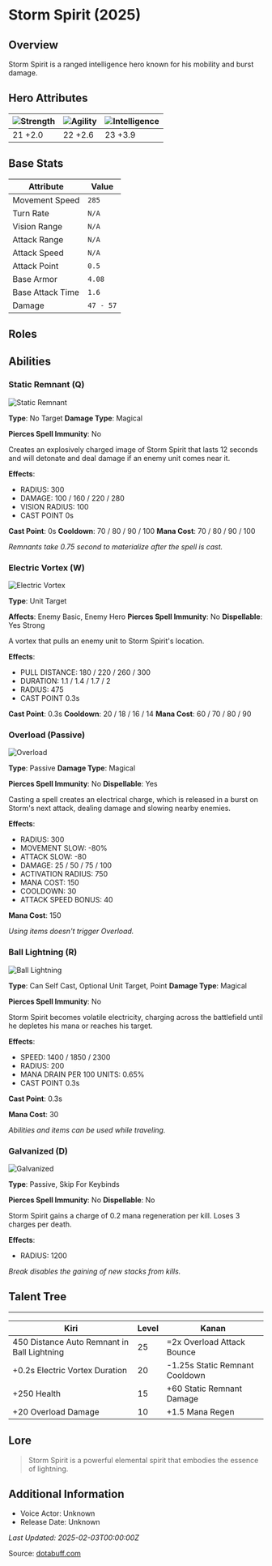 # Storm Spirit (2025)

## Overview
Storm Spirit is a ranged intelligence hero known for his mobility and burst damage.

## Hero Attributes
| ![Strength](https://www.dotabuff.com/assets/hero_str-c4c83daf6344eee5758e6634a6535394cdcf03a9a8292076260cbe42b76d1b4c.png) | ![Agility](https://www.dotabuff.com/assets/hero_agi-f7c48b4a53d1a3f879d97d7afce7326b01d4a1a053fec8ea922ac6bbbe7947d7.png) | ![Intelligence](https://www.dotabuff.com/assets/hero_int-b590a71ef3df24fd995abacac069e7dbf3ee126cc67d6969bb3bea8034124232.png) |
|------------------------|------------------------|----------------------------|
| 21 +2.0             | 22 +2.6              | 23 +3.9            |

## Base Stats
| Attribute | Value |
|-----------|-------|
| Movement Speed | `285` |
| Turn Rate | `N/A` |
| Vision Range | `N/A` |
| Attack Range | `N/A` |
| Attack Speed | `N/A` |
| Attack Point | `0.5` |
| Base Armor | `4.08` |
| Base Attack Time | `1.6` |
| Damage | `47 - 57` |

## Roles


## Abilities
### Static Remnant (Q)
![Static Remnant](https://www.dotabuff.com/assets/skills/storm-spirit-static-remnant-5098-d5fcbb42e029f2d82175550b66ef2e9371c6d4b518f528340d9498633a9b3796.jpg)

**Type**: No Target
**Damage Type**: Magical

**Pierces Spell Immunity**: No


Creates an explosively charged image of Storm Spirit that lasts 12 seconds and will detonate and deal damage if an enemy unit comes near it.

**Effects**:
- RADIUS: 300
- DAMAGE: 100 / 160 / 220 / 280
- VISION RADIUS: 100
- CAST POINT 0s

**Cast Point**: 0s
**Cooldown**: 70 / 80 / 90 / 100
**Mana Cost**: 70 / 80 / 90 / 100

*Remnants take 0.75 second to materialize after the spell is cast.*

### Electric Vortex (W)
![Electric Vortex](https://www.dotabuff.com/assets/skills/storm-spirit-electric-vortex-5099-2d95d1a1952945c613cdf8b60d509ab56cc6d0fcef50487436204a540ad9d023.jpg)

**Type**: Unit Target

**Affects**: Enemy Basic, Enemy Hero
**Pierces Spell Immunity**: No
**Dispellable**: Yes Strong

A vortex that pulls an enemy unit to Storm Spirit's location.

**Effects**:
- PULL DISTANCE: 180 / 220 / 260 / 300
- DURATION: 1.1 / 1.4 / 1.7 / 2
- RADIUS: 475
- CAST POINT 0.3s

**Cast Point**: 0.3s
**Cooldown**: 20 / 18 / 16 / 14
**Mana Cost**: 60 / 70 / 80 / 90



### Overload (Passive)
![Overload](https://www.dotabuff.com/assets/skills/storm-spirit-overload-5100-5221f85ac0dd3b774f2b2ff14a9be6394b8b69142a12faf8a365dc5e97fc68ef.jpg)

**Type**: Passive
**Damage Type**: Magical

**Pierces Spell Immunity**: No
**Dispellable**: Yes

Casting a spell creates an electrical charge, which is released in a burst on Storm's next attack, dealing damage and slowing nearby enemies.

**Effects**:
- RADIUS: 300
- MOVEMENT SLOW: -80%
- ATTACK SLOW: -80
- DAMAGE: 25 / 50 / 75 / 100
- ACTIVATION RADIUS: 750
- MANA COST: 150
- COOLDOWN: 30
- ATTACK SPEED BONUS: 40



**Mana Cost**: 150

*Using items doesn't trigger Overload.*

### Ball Lightning (R)
![Ball Lightning](https://www.dotabuff.com/assets/skills/storm-spirit-ball-lightning-5101-1ea88d490907132e84d71962d7322cbdf62baed64a76bb4debe87242917086ef.jpg)

**Type**: Can Self Cast, Optional Unit Target, Point
**Damage Type**: Magical

**Pierces Spell Immunity**: No


Storm Spirit becomes volatile electricity, charging across the battlefield until he depletes his mana or reaches his target.

**Effects**:
- SPEED: 1400 / 1850 / 2300
- RADIUS: 200
- MANA DRAIN PER 100 UNITS: 0.65%
- CAST POINT 0.3s

**Cast Point**: 0.3s

**Mana Cost**: 30

*Abilities and items can be used while traveling.*

### Galvanized (D)
![Galvanized](https://www.dotabuff.com/assets/skills/default-5a612c460046882c6741f2fd3db0f48ae721d557d613f3dc4db7262a1bd5864a.jpg)

**Type**: Passive, Skip For Keybinds


**Pierces Spell Immunity**: No
**Dispellable**: No

Storm Spirit gains a charge of 0.2 mana regeneration per kill. Loses 3 charges per death.

**Effects**:
- RADIUS: 1200





*Break disables the gaining of new stacks from kills.*


## Talent Tree
------------
Kiri | Level | Kanan
------|--------|-------
450 Distance Auto Remnant in Ball Lightning | 25 | =2x Overload Attack Bounce
+0.2s Electric Vortex Duration | 20 | -1.25s Static Remnant Cooldown
+250 Health | 15 | +60 Static Remnant Damage
+20 Overload Damage | 10 | +1.5 Mana Regen

## Lore
> Storm Spirit is a powerful elemental spirit that embodies the essence of lightning.

## Additional Information
- Voice Actor: Unknown
- Release Date: Unknown

_Last Updated: 2025-02-03T00:00:00Z_

Source: [dotabuff.com](https://www.dotabuff.com/heroes/storm-spirit/abilities)
